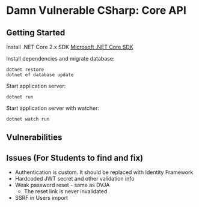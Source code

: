 # Damn Vulnerable CSharp: Core API

## Getting Started

Install .NET Core 2.x SDK
[Microsoft .NET Core SDK](https://www.microsoft.com/net/download/macos)

Install dependencies and migrate database:

```
dotnet restore
dotnet ef database update
```

Start application server:

```
dotnet run
```

Start application server with watcher:

```
dotnet watch run
```

## Vulnerabilities



## Issues (For Students to find and fix)

* Authentication is custom. It should be replaced with Identity Framework
* Hardcoded JWT secret and other validation info
* Weak password reset - same as DVJA
   * The reset link is never invalidated
* SSRF in Users import

